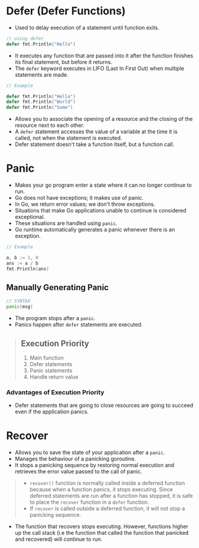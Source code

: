 # Defer (Defer Functions)

- Used to delay execution of a statement until function exits.

```go
// using defer
defer fmt.Println("Hello")
```

- It executes any function that are passed into it after the function finishes its final statement, but before it returns.
- The `defer` keyword executes in LIFO (Last In First Out) when multiple statements are made.

```go
// Example

defer fmt.Println("Hello")
defer fmt.Println("World")
defer fmt.Println("Some")
```
- Allows you to associate the opening of a resource and the closing of the resource next to each other.
- A `defer` statement accesses the value of a variable at the time it is called, not when the statement is executed.
- Defer statement doesn't take a function itself, but a function call.

# Panic

- Makes your go program enter a state where it can no longer continue to run.
- Go does not have exceptions; it makes use of panic.
- In Go, we return error values; we don't throw exceptions.
- Situations that make Go applications unable to continue is considered exceptional.
- These situations are handled using `panic`.
- Go runtime automatically generates a panic whenever there is an exception.

```go
// Example

a, b := 1, 0
ans := a / b
fmt.Println(ans)
```

## Manually Generating Panic

```go
// SYNTAX
panic(msg)
```

- The program stops after a `panic`.
- Panics happen after `defer` statements are executed.

> ## Execution Priority 
>
> 1. Main function
> 2. Defer statements
> 3. Panic statements
> 4. Handle return value

### Advantages of Execution Priority

- Defer statements that are going to close resources are going to succeed even if the application panics.

# Recover

- Allows you to save the state of your application after a `panic`.
- Manages the behaviour of a panicking goroutine.
- It stops a panicking sequence by restoring normal execution and retrieves the error value passed to the call of panic.

> - `recover()` function is normally called inside a deferred function because when a function panics, it stops executing. Since deferred statements are run after a function has stopped, it is safe to place the `recover` function in a `defer` function.
> - If `recover` is called outside a deferred function, it will not stop a panicking sequence.

- The function that recovers stops executing. However, functions higher up the call stack (i.e the function that called the function that panicked and recovered) will continue to run.
